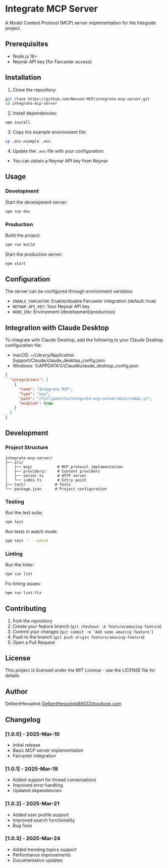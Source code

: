 # Integrate MCP Server

A Model Context Protocol (MCP) server implementation for the Integrate project.

## Prerequisites

- Node.js 16+
- Neynar API key (for Farcaster access)

## Installation

1. Clone the repository:
```bash
git clone https://github.com/NexusX-MCP/integrate-mcp-server.git
cd integrate-mcp-server
```

2. Install dependencies:
```bash
npm install
```

3. Copy the example environment file:
```bash
cp .env.example .env
```

4. Update the `.env` file with your configuration:
- You can obtain a Neynar API key from Neynar

## Usage

### Development

Start the development server:
```bash
npm run dev
```

### Production

Build the project:
```bash
npm run build
```

Start the production server:
```bash
npm start
```

## Configuration

The server can be configured through environment variables:

- `ENABLE_FARCASTER`: Enable/disable Farcaster integration (default: true)
- `NEYNAR_API_KEY`: Your Neynar API key
- `NODE_ENV`: Environment (development/production)

## Integration with Claude Desktop

To integrate with Claude Desktop, add the following to your Claude Desktop configuration file:

* macOS: ~/Library/Application Support/Claude/claude_desktop_config.json
* Windows: %APPDATA%\Claude\claude_desktop_config.json

```json
{
  "integrations": [
    {
      "name": "Integrate MCP",
      "type": "mcp",
      "path": "/full/path/to/integrate-mcp-server/dist/index.js",
      "enabled": true
    }
  ]
}
```

## Development

### Project Structure

```
integrate-mcp-server/
├── src/
│   ├── mcp/           # MCP protocol implementation
│   ├── providers/     # Content providers
│   ├── server.ts      # HTTP server
│   └── index.ts       # Entry point
├── test/             # Tests
└── package.json      # Project configuration
```

### Testing

Run the test suite:
```bash
npm test
```

Run tests in watch mode:
```bash
npm test -- --watch
```

### Linting

Run the linter:
```bash
npm run lint
```

Fix linting issues:
```bash
npm run lint:fix
```

## Contributing

1. Fork the repository
2. Create your feature branch (`git checkout -b feature/amazing-feature`)
3. Commit your changes (`git commit -m 'Add some amazing feature'`)
4. Push to the branch (`git push origin feature/amazing-feature`)
5. Open a Pull Request

## License

This project is licensed under the MIT License - see the LICENSE file for details.

## Author

DelbertHesselink <DelbertHesselink86032@outlook.com>

## Changelog

### [1.0.0] - 2025-Mar-10
- Initial release
- Basic MCP server implementation
- Farcaster integration

### [1.0.1] - 2025-Mar-19
- Added support for thread conversations
- Improved error handling
- Updated dependencies

### [1.0.2] - 2025-Mar-21
- Added user profile support
- Improved search functionality
- Bug fixes

### [1.0.3] - 2025-Mar-24
- Added trending topics support
- Performance improvements
- Documentation updates 